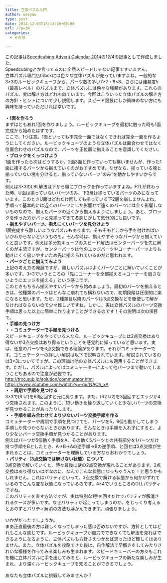 ```yaml
---
title: 立体パズル入門
author: uesyuu
type: post
date: 2014-12-03T15:13:18+00:00
url: /?p=30
categories:
  - その他

---
```

この記事は[Speedcubing Advent Calendar 2014][1]の12/4の記事として作成しました。  
Speedcubingとか言ってるのに全然スピードじゃない記事ですいません。  
立体パズル専門店triboxには色々な立体パズルが売っていますよね。一般的な3&#215;3のルービックキューブから、パーツ数の多い7&#215;7・8&#215;8、さらには難易度5（最高レベル）のパズルまで、立体パズルには色々な種類があります。これらのパズル、実は解き方はどれも似ています。今回はこういった立体パズルの解き方の方針・ヒントについて少し説明します。スピード競技にしか興味のない方にも興味を持っていただければ幸いです。  
&nbsp;&nbsp;  
**・1面を作ろう**  
まずはともあれ1面を作りましょう。ルービックキューブを最初に触った時も1面完成から始めたはずです。  
ここで、1つ注意。1面といっても不完全一面ではなくできれば完全一面を作るようにしてください。ルービックキューブのような立体パズルは面合わせではなく位置合わせのパズルなので、パーツを正位置に揃えることを意識してください。  
**・ブロックをくっつけよう**  
1面を作ったら次はどうするか。2面3面と作っていっても構いませんが、作った1面に接するパーツから揃えていくのがおすすめです。なぜなら、揃っている塊と揃っていない塊を分けると、揃っていないパーツ”のみ”を動かしやすいからです。  
例えば3&#215;3のLBL解法は下から順にブロックを作っていますよね。F2Lが終わった時、U面は揃っていないパーツのみ、下2層は揃っているパーツのみになっています。このときU面はどれだけ回しても揃っている下2層を崩しませんよね。手順って基本的には近くのパーツにしか影響せず遠くのパーツには全く影響しないものなので、揃えたパーツの近くから揃えるようにしましょう。あと、ブロックを作った方がパッと見揃ってきてる感じがして気分的にも良いです。  
**・揃えやすいパーツ、揃えにくいパーツを見分けよう**  
1面完成すら難しいようなパズルもあります。そもそもどこから手を付ければいいかわからないというものも。そんな時は、揃えやすそうなパーツから揃えていくと良いです。例えば多分割キューブのスピード解法はセンターパーツを先に解くのが主流ですが、センターパーツは他のエッジパーツやコーナーパーツよりも動きにくく扱いやすいため先に揃えられているのだと思われます。  
**・パーツごとに揃えてみよう**  
上記の考え方の発展ですが、難しいパズルはよくパーツごとに解いていくことが多いです。3&#215;3でいうところの「先にコーナーを全部揃える→コーナーを崩さないようにエッジを揃える」という感じです。  
このときもちろん揃えやすいパーツから始めましょう。最初のパーツを揃えるときは、他種類のパーツはどんなに崩れても構わないので、初期段階は圧倒的に楽になると思います。ただ、2種類目以降のパーツは3点交換などを駆使して解かなければならないので少々難しいですね。しかし、実は立体パズルのパーツ交換手順は思った以上に簡単に作り出すことができるのです！その説明は次の項目で。  
**・手順の見つけ方**  
**・・コミュテーターで手順を見つける**  
スピードキューブをやっている人なら、ルービックキューブには2点交換はあり得ないが3点交換はあり得るということを感覚的に知っていると思います。実は、任意のパーツを3点交換できる理論があります。それがコミュテーターです。コミュテーターの詳しい解説は以下で説明されています。解説されているのは3&#215;3についてですが、この理論は他の立体パズルにも適用することができます。ただし、パズルによってはコミュテーターによって他パーツまで動いてしまうこともあるので注意が必要です。  
<http://trcc.sub.jp/solution/commutator.html>  
<https://www.youtube.com/watch?v=-qurNAOh_xA>  
**・・周期で手順を見つける**  
3&#215;3で(R U’)を63回回すと元に戻ります。また、(R2 U2)を3回回すとエッジが4つ交換されます。このように、短い動きを繰り返していくと少ないパーツの交換が見つかることがあったりします。  
**・・手順を組み合わせてより少ないパーツ交換手順を作る**  
コミュテーターや周期で手順を見つけても、パーツを5，6個も動かしてしまう手順しか見つからないときがあります。そんなときは手順を入れ子にすると、より少ないパーツ交換手順が見つかることがあります。  
例えばパーツが5個動く手順をA、その動く5パーツとの共有部分を1パーツだけ持つ手順をBとしたとき、A→B→Aの逆手順→Bの逆手順、と回せば3点交換が生まれることは、コミュテーターを理解している方ならおわかりでしょう。  
**・パリティ（3点交換では解けない状態）について**  
3点交換で解いていくと、時々最後に謎の2点交換が現れることがあります。2点交換はあり得ないはずなのに、なんでこんな状態になっちゃうんだ！と思うかもしれません。これはパリティといって、3点交換で解ける状態から何かがずれているのでこんな変な状態になっているのです。4&#215;4でいうところのOLLパリティですね。  
このパリティを直す方法ですが、実は特別な1手を回すだけでパリティが解消されるケースが多いです。なぜパリティが起こってしまうのか、をじっくり考えるとおのずとパリティ解消の方法も浮かんできます。頑張りましょう。  
&nbsp;&nbsp;  
いかがだったでしょうか。  
まあ正直最後の方は難しくなってしまった感は否めないですが、方針としてはどれもこんな感じです。ルービックキューブが自力でできなくても解法を見ればできるようになるように、立体パズルも方針さえつかめば思ったほど難しくはありません。また、立体パズルを攻略できた後は、自作解法で早解きをしてみたりきれいな模様を作ってみる楽しみも生まれます。スピードキューバーの方々もこれを機に立体パズルに手を出してみると、ルービックキューブの新たな楽しみが生まれ、より深くルービックキューブを知ることができるでしょう。  
&nbsp;&nbsp;  
あなたも立体パズルに挑戦してみませんか？

 [1]: http://www.adventar.org/calendars/620